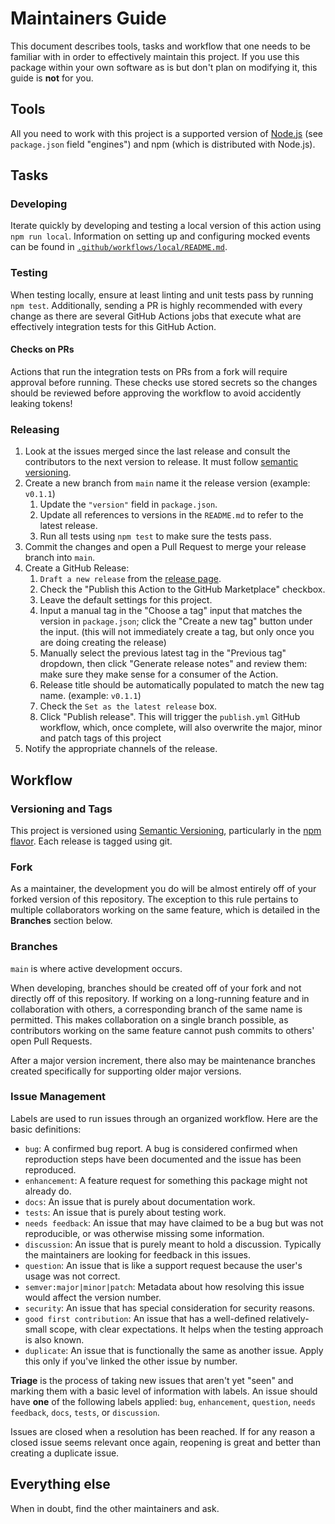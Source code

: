 # Maintainers Guide

This document describes tools, tasks and workflow that one needs to be familiar with in order to effectively maintain
this project. If you use this package within your own software as is but don't plan on modifying it, this guide is
**not** for you.

## Tools

All you need to work with this project is a supported version of [Node.js](https://nodejs.org/en/)
(see `package.json` field "engines") and npm (which is distributed with Node.js).

## Tasks

### Developing

Iterate quickly by developing and testing a local version of this action using `npm run local`.
Information on setting up and configuring mocked events can be found in [`.github/workflows/local/README.md`](./workflows/local/README.md).

### Testing

When testing locally, ensure at least linting and unit tests pass by running `npm test`.
Additionally, sending a PR is highly recommended with every change as there are several GitHub
Actions jobs that execute what are effectively integration tests for this GitHub Action.

#### Checks on PRs

Actions that run the integration tests on PRs from a fork will require approval before running.
These checks use stored secrets so the changes should be reviewed before approving the workflow to
avoid accidently leaking tokens!

### Releasing

1. Look at the issues merged since the last release and consult the contributors to the next version to release. It must follow [semantic versioning](https://semver.org/).
2. Create a new branch from `main` name it the release version (example: `v0.1.1`)
    1. Update the `"version"` field in `package.json`.
    2. Update all references to versions in the `README.md` to refer to the latest release.
    3. Run all tests using `npm test` to make sure the tests pass.
3. Commit the changes and open a Pull Request to merge your release branch into `main`.
4. Create a GitHub Release:
    1. `Draft a new release` from the [release page](https://github.com/slackapi/slack-health-score/releases).
    2. Check the "Publish this Action to the GitHub Marketplace" checkbox.
    3. Leave the default settings for this project.
    4. Input a manual tag in the "Choose a tag" input that matches the version in `package.json`; click the "Create a new tag" button under the input. (this will not immediately create a tag, but only once you are doing creating the release)
    5. Manually select the previous latest tag in the "Previous tag" dropdown, then click "Generate release notes" and review them: make sure they make sense for a consumer of the Action.
    6. Release title should be automatically populated to match the new tag name. (example: `v0.1.1`)
    7. Check the `Set as the latest release` box.
    8. Click "Publish release". This will trigger the `publish.yml` GitHub workflow, which, once complete, will also overwrite the major, minor and patch tags of this project
5. Notify the appropriate channels of the release.

## Workflow

### Versioning and Tags

This project is versioned using [Semantic Versioning](http://semver.org/), particularly in the
[npm flavor](https://docs.npmjs.com/getting-started/semantic-versioning). Each release is tagged
using git.

### Fork

As a maintainer, the development you do will be almost entirely off of your forked version of this repository. The exception to this rule pertains to multiple collaborators working on the same feature, which is detailed in the **Branches** section below.

### Branches

`main` is where active development occurs.

When developing, branches should be created off of your fork and not directly off of this repository. If working on a long-running feature and in collaboration with others, a corresponding branch of the same name is permitted. This makes collaboration on a single branch possible, as contributors working on the same feature cannot push commits to others' open Pull Requests.

After a major version increment, there also may be maintenance branches created specifically for supporting older major versions.

### Issue Management

Labels are used to run issues through an organized workflow. Here are the basic definitions:

* `bug`: A confirmed bug report. A bug is considered confirmed when reproduction steps have been
   documented and the issue has been reproduced.
* `enhancement`: A feature request for something this package might not already do.
* `docs`: An issue that is purely about documentation work.
* `tests`: An issue that is purely about testing work.
* `needs feedback`: An issue that may have claimed to be a bug but was not reproducible, or was otherwise missing some information.
* `discussion`: An issue that is purely meant to hold a discussion. Typically the maintainers are looking for feedback in this issues.
* `question`: An issue that is like a support request because the user's usage was not correct.
* `semver:major|minor|patch`: Metadata about how resolving this issue would affect the version number.
* `security`: An issue that has special consideration for security reasons.
* `good first contribution`: An issue that has a well-defined relatively-small scope, with clear expectations. It helps when the testing approach is also known.
* `duplicate`: An issue that is functionally the same as another issue. Apply this only if you've linked the other issue by number.

**Triage** is the process of taking new issues that aren't yet "seen" and marking them with a basic
level of information with labels. An issue should have **one** of the following labels applied:
`bug`, `enhancement`, `question`, `needs feedback`, `docs`, `tests`, or `discussion`.

Issues are closed when a resolution has been reached. If for any reason a closed issue seems
relevant once again, reopening is great and better than creating a duplicate issue.

## Everything else

When in doubt, find the other maintainers and ask.
